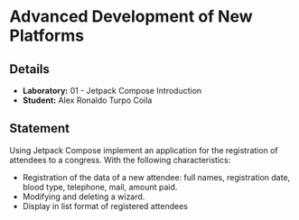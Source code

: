 # Advanced Development of New Platforms

## Details

- **Laboratory:** 01 - Jetpack Compose Introduction
- **Student:** Alex Ronaldo Turpo Coila

## Statement

Using Jetpack Compose implement an application for the registration of attendees to a congress. With the following characteristics:
 - Registration of the data of a new attendee: full names, registration date, blood type, telephone, mail, amount paid.
 - Modifying and deleting a wizard.
 - Display in list format of registered attendees

